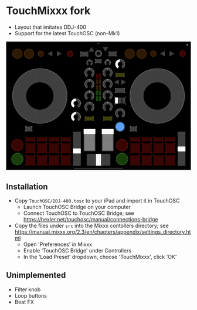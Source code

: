 # TouchMixxx fork

- Layout that imitates DDJ-400 
- Support for the latest TouchOSC (non-Mk1)

![](./DDJ-400.png)

## Installation

- Copy `TouchOSC/DDJ-400.tosc` to your iPad and import it in TouchOSC
  * Launch TouchOSC Bridge on your computer
  * Connect TouchOSC to TouchOSC Bridge; see https://hexler.net/touchosc/manual/connections-bridge
- Copy the files under `src` into the Mixxx contollers directory; see https://manual.mixxx.org/2.3/en/chapters/appendix/settings_directory.html
  * Open 'Preferences' in Mixxx
  * Enable 'TouchOSC Bridge' under Controllers
  * In the 'Load Preset' dropdown, choose 'TouchMixxx', click 'OK'

## Unimplemented

- Filter knob
- Loop buttons
- Beat FX
